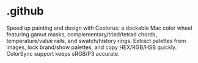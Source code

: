 # .github
Speed up painting and design with Coolorus: a dockable Mac color wheel featuring gamut masks, complementary/triad/tetrad chords, temperature/value rails, and swatch/history rings. Extract palettes from images, lock brand/show palettes, and copy HEX/RGB/HSB quickly. ColorSync support keeps sRGB/P3 accurate. 
